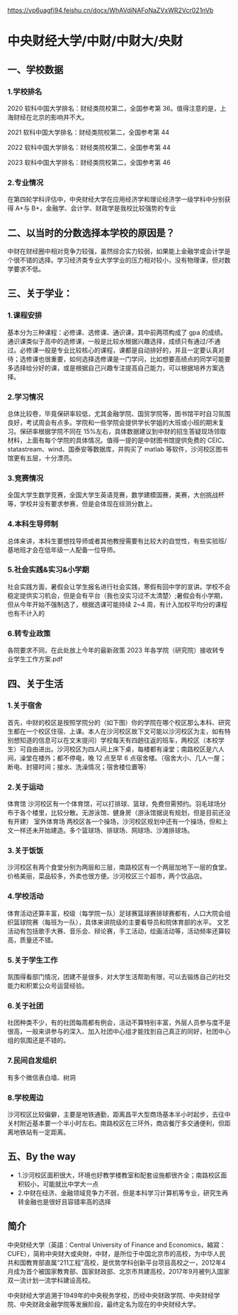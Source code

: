 https://vp6uagfi94.feishu.cn/docx/WhAVdiNAFoNaZVxWR2Vcr021nVb

# 中央财经大学/中财/中财大/央财

## 一、学校数据

### 1.学校排名

2020 软科中国大学排名：财经类院校第二，全国参考第 36。值得注意的是，上海财经在北京的影响并不大。

2021 软科中国大学排名：财经类院校第二，全国参考第 44

2022 软科中国大学排名：财经类院校第二，全国参考第 44

2023 软科中国大学排名：财经类院校第二，全国参考第 46

### 2.专业情况

在第四轮学科评估中，中央财经大学在应用经济学和理论经济学一级学科中分别获得 A+与 B+，金融学、会计学、财政学是我校比较强势的专业

## 二、以当时的分数选择本学校的原因是？

中财在财经圈中相对竞争力较强，虽然综合实力较弱，如果能上金融学或会计学是个很不错的选择。学习经济类专业大学学业的压力相对较小，没有物理课，但对数学要求不低。

## 三、关于学业：

### 1.课程安排

基本分为三种课程：必修课、选修课、通识课，其中前两项构成了 gpa 的成绩。通识课类似于高中的选修课，一般是比较水根据兴趣选择，成绩只有通过/不通过。必修课一般是专业比较核心的课程，课都是自动排好的，并且一定要认真对待；选修课也很重要，如何选择选修课是一门学问，比如想要高绩点的同学可能要多选择给分好的课，或是根据自己兴趣专注提高自己能力，可以根据培养方案选择。

### 2.学习情况

总体比较卷，毕竟保研率较低，尤其金融学院、国贸学院等，图书馆平时自习氛围良好，考试周会有点多。学院和一些学院会提供学长学姐的大班或小班的期末复习。保研率根据学院不同在 15%左右，具体数据建议到中财的招生答疑现场领取材料，上面有每个学院的具体情况。值得一提的是中财图书馆提供免费的 CEIC、statastream、wind、国泰安等数据库，并购买了 matlab 等软件，沙河校区图书馆更有五层，十分漂亮。

### 3.竞赛情况

全国大学生数学竞赛，全国大学生英语竞赛，数学建模国赛，美赛，大创挑战杯等，学校并没有要求参赛，但是会体现在综测分数上。

### 4.本科生导师制

总体来讲，本科生要想找导师或者其他教授需要有比较大的自觉性，有些实验班/基地班才会在低年级一人配备一位导师。

### 5.社会实践&实习&小学期

社会实践方面，暑假会让学生报名进行社会实践，寒假有回中学的宣讲。学校不会稳定提供实习机会，但是会有平台（我也没实习过不太清楚）;暑假会有小学期，但从今年开始不强制选了，根据选课可能持续 2~4 周，有计入加权平均分的课程也有不计入的

### 6.转专业政策

各院要求不同，在此处放上今年的最新政策 2023 年各学院（研究院）接收转专业学生工作方案.pdf

## 四、关于生活

### 1.关于宿舍

首先，中财的校区是按照学院分的（如下图）你的学院在哪个校区那么本科、研究生都在一个校区住宿、上课。本人在沙河校区故下文可能以沙河校区为主，如有特别想知道的信息可以在文末提问）学校每天有四趟往返的班车，两校区（本校学生）可自由进出。沙河校区为四人间上床下桌，每楼都有澡堂；南路校区是六人间，澡堂在楼外；都不停电，晚 12 点至早 6 点宿舍楼。（宿舍大小、几人一屋；断电、封寝时间；接水、洗澡情况；宿舍楼位置等）

### 2.关于运动

体育馆
沙河校区有一个体育馆，可以打排球、篮球，免费但需预约。羽毛球场分布于各个楼里，比较分散。无游泳馆、健身房（游泳馆据说有规划，但是目前还没有开建）
室外体育场
两校区各一个操场，沙河校区规划中还有一个操场，但和上文一样还未开始建造。多个篮球场、排球场、网球场、沙滩排球场。

### 3.关于饭饭

沙河校区有两个食堂分别为两层和三层，南路校区有一个两层加地下一层的食堂。价格美丽，菜品较多，外卖也很方便。沙河校区三个超市，两个饮品店。

### 4.学校活动

体育活动还算丰富，校级（每学院一队）足球赛篮球赛排球赛都有，人口大院会组织篮球院赛（每班为一队），具体来讲院级的主要看导员和院体育部的水平。
文艺活动有包括歌手大赛、音乐会、辩论赛，手工活动，绘画活动等，活动频率还算较高，质量还不错。

### 5.关于学生工作

氛围得看部门情况，团建不是很多，对大学生活帮助有限，可以去锻炼自己的社交能力和积累公众号运营经验。

### 6.关于社团

社团种类不少，有的社团每周都有例会，活动不算特别丰富，外层人员参与度不是很高，一般来讲参与的深入、加入社团中心组才能找到自己真正的同好，社团中心组的氛围还是不错的。

### 7.民间自发组织

有多个微信表白墙、树洞

### 8.学校周边

沙河校区比较偏僻，主要是地铁通勤，距离昌平大型商场基本半小时起步，去往中关村附近基本要一个半小时左右。南路校区在三环外，商店餐厅多交通便利，但距离地铁站有一定距离。

## 五、By the way

- 1.沙河校区面积很大，环境也好教学楼教室和配套设施都很齐全；南路校区面积较小，可能就比中学大一点
- 2.中财在经济、金融领域竞争力不弱，但是本科学习计算机等专业，研究生再转金融也是很好且容错率高的选择

## 简介

中央财经大学（英語：Central University of Finance and Economics，縮寫：CUFE），简称中央财大或央財，中财，是所位于中国北京市的高校，为中华人民共和国教育部直属“211工程”高校，是优势学科创新平台项目高校之一，2012年4月成为首个被国家教育部、国家财政部、北京市共建高校，2017年9月被列入国家双一流计划一流学科建设高校。

中央财经大学追溯于1949年的中央税务学校，历经中央财政学院、中央财经学院、中央财政金融学院等发展阶段，最终定名为现在的中央财经大学。
